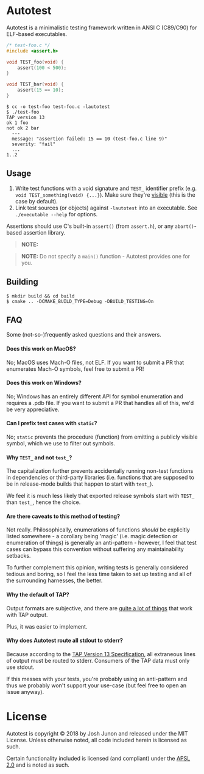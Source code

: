 # Autotest

Autotest is a minimalistic testing framework written in ANSI C (C89/C90)
for ELF-based executables.

```c
/* test-foo.c */
#include <assert.h>

void TEST_foo(void) {
	assert(100 < 500);
}

void TEST_bar(void) {
	assert(15 == 10);
}
```

```console
$ cc -o test-foo test-foo.c -lautotest
$ ./test-foo
TAP version 13
ok 1 foo
not ok 2 bar
  ---
  message: "assertion failed: 15 == 10 (test-foo.c line 9)"
  severity: "fail"
  ...
1..2
```

## Usage

1. Write test functions with a void signature and `TEST_` identifier prefix (e.g. `void TEST_something(void) {...}`).
   Make sure they're [visible](https://gcc.gnu.org/wiki/Visibility) (this is the case by default).
2. Link test sources (or objects) against `-lautotest` into an executable. See `./executable --help` for options.

Assertions should use C's built-in `assert()` (from `assert.h`), or any `abort()`-based assertion library.

> **NOTE:** 

> **NOTE:** Do not specify a `main()` function - Autotest provides one for you.

## Building

```console
$ mkdir build && cd build
$ cmake .. -DCMAKE_BUILD_TYPE=Debug -DBUILD_TESTING=On
```

## FAQ
Some (not-so-)frequently asked questions and their answers.

#### Does this work on MacOS?

No; MacOS uses Mach-O files, not ELF. If you want to submit a PR that enumerates
Mach-O symbols, feel free to submit a PR!

#### Does this work on Windows?

No; Windows has an entirely different API for symbol enumeration and requires a .pdb file.
If you want to submit a PR that handles all of this, we'd be very appreciative.

#### Can I prefix test cases with `static`?

No; `static` prevents the procedure (function) from emitting a publicly visible symbol, which
we use to filter out symbols.

#### Why `TEST_` and not `test_`?

The capitalization further prevents accidentally running non-test functions in dependencies
or third-party libraries (i.e. functions that are supposed to be in release-mode builds that
happen to start with `test_`).

We feel it is much less likely that exported release symbols start with `TEST_` than `test_`,
hence the choice.

#### Are there caveats to this method of testing?

Not really. Philosophically, enumerations of functions _should_ be explicitly listed somewhere -
a corollary being 'magic' (i.e. magic detection or enumeration of things) is generally an anti-pattern -
however, I feel that test cases can bypass this convention without suffering any maintainability setbacks.

To further complement this opinion, writing tests is generally considered tedious and boring, so
I feel the less time taken to set up testing and all of the surrounding harnesses, the better.

#### Why the default of TAP?

Output formats are subjective, and there are [quite a lot of things](https://github.com/sindresorhus/awesome-tap#reporters)
that work with TAP output.

Plus, it was easier to implement.

#### Why does Autotest route all stdout to stderr?

Because according to the [TAP Version 13 Specification](https://testanything.org/tap-version-13-specification.html),
all extraneous lines of output must be routed to stderr. Consumers of the TAP data must only use stdout.

If this messes with your tests, you're probably using an anti-pattern and thus we probably won't support
your use-case (but feel free to open an issue anyway).

# License

Autotest is copyright &copy; 2018 by Josh Junon and released under the MIT License. Unless
otherwise noted, all code included herein is licensed as such.

Certain functionality included is licensed (and compliant) under the
[APSL 2.0](https://opensource.apple.com/apsl) and is noted as such.
